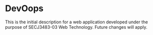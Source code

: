 # DevOops

This is the initial description for a web application developed under the purpose of SECJ3483-03 Web Technology.
Future changes will apply.
